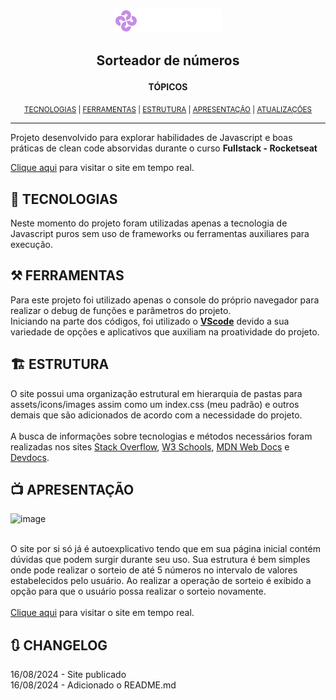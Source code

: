 <p align="center"><a href="https://ayrtonyamashita.github.io/quicklist/"><img src="./assets/icons/logo.png"></a></p>

## <p align="center">Sorteador de números</p>

<p align="center"><b>TÓPICOS</b></p>
<p align="center"><sub>
<a href="#-tecnologias">TECNOLOGIAS</a> | 
<a href="#️-ferramentas">FERRAMENTAS</a> |
<a href="#️-estrutura">ESTRUTURA</a> |
<a href="#-apresentação">APRESENTAÇÃO</a> | 
<a href="#-changelog">ATUALIZAÇÕES</a></sub></p>

---

Projeto desenvolvido para explorar habilidades de Javascript e boas práticas de clean code absorvidas durante o curso <b>Fullstack - Rocketseat</b>

<a href="https://ayrtonyamashita.github.io/sort-number/">Clique aqui</a> para visitar o site em tempo real.

## 🤖 TECNOLOGIAS

Neste momento do projeto foram utilizadas apenas a tecnologia de Javascript puros sem uso de frameworks ou ferramentas auxiliares para execução.<br>

## ⚒️ FERRAMENTAS

Para este projeto foi utilizado apenas o console do próprio navegador para realizar o debug de funções e parâmetros do projeto.
<br>
Iniciando na parte dos códigos, foi utilizado o <b><a href="https://vscode.dev/">VScode</a></b> devido a sua variedade de opções e aplicativos que auxiliam na proatividade do projeto.

## 🏗️ ESTRUTURA

O site possui uma organização estrutural em hierarquia de pastas para assets/icons/images assim como um index.css (meu padrão) e outros demais que são adicionados de acordo com a necessidade do projeto. <br>
<br>
A busca de informações sobre tecnologias e métodos necessários foram realizadas nos sites <a href="https://stackoverflow.com/">Stack Overflow</a>, <a href="https://www.w3schools.com/">W3 Schools</a>, <a href="https://developer.mozilla.org/pt-BR/">MDN Web Docs</a>
e <a href="https://devdocs.io/">Devdocs</a>.

## 📺 APRESENTAÇÃO

![image](https://github.com/user-attachments/assets/eec07a8a-95d1-4a32-bac0-541f4250f133)



<br>
O site por si só já é autoexplicativo tendo que em sua página inicial contém dúvidas que podem surgir durante seu uso. Sua estrutura é bem simples onde pode realizar o sorteio de até 5 números no intervalo de valores estabelecidos pelo
usuário. Ao realizar a operação de sorteio é exibido a opção para que o usuário possa realizar o sorteio novamente.<br>
<br>
<a href="https://ayrtonyamashita.github.io/sort-number/">Clique aqui</a> para visitar o site em tempo real.

## 🔃 CHANGELOG

16/08/2024 - Site publicado <br>
16/08/2024 - Adicionado o README.md <br>
